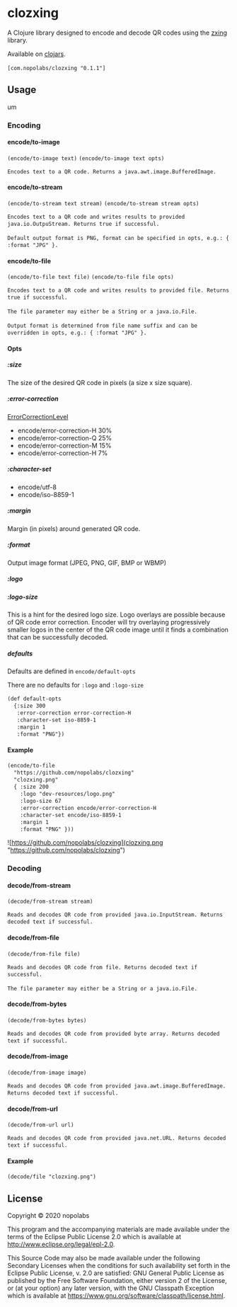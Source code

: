 # clozxing

A Clojure library designed to encode and decode QR codes
using the [zxing](https://github.com/zxing/zxing) library.

Available on [clojars](https://clojars.org/com.nopolabs/clozxing).

`[com.nopolabs/clozxing "0.1.1"]`

## Usage

um

### Encoding

#### encode/to-image
`(encode/to-image text)` `(encode/to-image text opts)`

    Encodes text to a QR code. Returns a java.awt.image.BufferedImage.

#### encode/to-stream
`(encode/to-stream text stream)` `(encode/to-stream stream opts)`

    Encodes text to a QR code and writes results to provided java.io.OutpuStream. Returns true if successful.

    Default output format is PNG, format can be specified in opts, e.g.: { :format "JPG" }.

#### encode/to-file
`(encode/to-file text file)` `(encode/to-file file opts)`

    Encodes text to a QR code and writes results to provided file. Returns true if successful.

    The file parameter may either be a String or a java.io.File.

    Output format is determined from file name suffix and can be overridden in opts, e.g.: { :format "JPG" }.

#### Opts
##### :size
The size of the desired QR code in pixels (a size x size square).
##### :error-correction
[ErrorCorrectionLevel](https://github.com/zxing/zxing/blob/master/core/src/main/java/com/google/zxing/qrcode/decoder/ErrorCorrectionLevel.java)
  - encode/error-correction-H 30%
  - encode/error-correction-Q 25%
  - encode/error-correction-M 15%
  - encode/error-correction-H 7%
##### :character-set
  - encode/utf-8
  - encode/iso-8859-1
##### :margin
Margin (in pixels) around generated QR code.
##### :format
Output image format (JPEG, PNG, GIF, BMP or WBMP)
##### :logo

##### :logo-size
This is a hint for the desired logo size. Logo overlays are possible
because of QR code error correction. Encoder will try overlaying 
progressively smaller logos in the center of the QR code image until
it finds a combination that can be successfully decoded. 
##### defaults
Defaults are defined in `encode/default-opts`

There are no defaults for `:logo` and `:logo-size`
```
(def default-opts
  {:size 300
   :error-correction error-correction-H
   :character-set iso-8859-1
   :margin 1
   :format "PNG"})
```

#### Example
```
(encode/to-file 
  "https://github.com/nopolabs/clozxing" 
  "clozxing.png" 
  { :size 200
    :logo "dev-resources/logo.png"
    :logo-size 67
    :error-correction encode/error-correction-H
    :character-set encode/iso-8859-1
    :margin 1
    :format "PNG" }))
```
![https://github.com/nopolabs/clozxing](clozxing.png "https://github.com/nopolabs/clozxing")

### Decoding

#### decode/from-stream
`(decode/from-stream stream)`

    Reads and decodes QR code from provided java.io.InputStream. Returns decoded text if successful.

#### decode/from-file
`(decode/from-file file)`

    Reads and decodes QR code from file. Returns decoded text if successful.

    The file parameter may either be a String or a java.io.File.

#### decode/from-bytes
`(decode/from-bytes bytes)`

    Reads and decodes QR code from provided byte array. Returns decoded text if successful.

#### decode/from-image
`(decode/from-image image)`

    Reads and decodes QR code from provided java.awt.image.BufferedImage. Returns decoded text if successful.

#### decode/from-url
`(decode/from-url url)`

    Reads and decodes QR code from provided java.net.URL. Returns decoded text if successful.

#### Example
```
(decode/file "clozxing.png")
```

## License

Copyright © 2020 nopolabs

This program and the accompanying materials are made available under the
terms of the Eclipse Public License 2.0 which is available at
http://www.eclipse.org/legal/epl-2.0.

This Source Code may also be made available under the following Secondary
Licenses when the conditions for such availability set forth in the Eclipse
Public License, v. 2.0 are satisfied: GNU General Public License as published by
the Free Software Foundation, either version 2 of the License, or (at your
option) any later version, with the GNU Classpath Exception which is available
at https://www.gnu.org/software/classpath/license.html.
